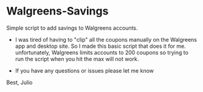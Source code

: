# Walgreens-Savings
Simple script to add savings to Walgreens accounts.


- I was tired of having to "clip" all the coupons manually on the Walgreens app and desktop site. So I made this basic script that does it for me. unfortunately, Walgreens limits accounts to 200 coupons so trying to run the script when you hit the max will not work.

- If you have any questions or issues please let me know

Best,
Julio
